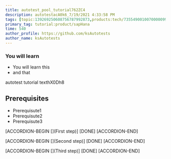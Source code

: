 ```yaml
---
title: autotest_pool_tutorial762ZC4
description: autotestacA0k6_7/19/2021 4:33:58 PM
tags: [topic:139269250608756787992873,products:tech/73554900100700000996,tutorial:experience/advanced]
primary_tag: tutorial:product/sapHana
time: 540
author_profile: https://github.com/ksAutotests
author_name: ksAutotests
---
```

### You will learn
- You will learn this
- and that

autotest tutorial texthX0Dh8

## Prerequisites
- Prerequisute1
- Prerequisute2
- Prerequisute3

[ACCORDION-BEGIN [](First step)]
[DONE]
[ACCORDION-END]

[ACCORDION-BEGIN [](Second step)]
[DONE]
[ACCORDION-END]

[ACCORDION-BEGIN [](Third step)]
[DONE]
[ACCORDION-END]

